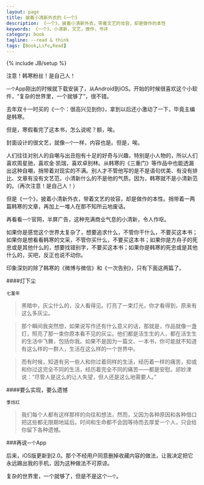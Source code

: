 ```yaml
---
layout: page
title: 披着小清新外衣的《一个》
description: 《一个》，披着小清新外衣，带着文艺的妆容，却是做作的本性
keywords: 《一个》，小清新，文艺，做作，书评
category: book
tagline: --read & think
tags: [Book,Life,Read]
---
```

{% include JB/setup %}

注意！韩寒粉丝！是自己人！

`一个`App刚出的时候就下载安装了，从Android到iOS。开始的时候很喜欢这个小软件，“复杂的世界里，一个就够了”，很不错。

去年双十一时买的《一个：很高兴见到你》，拿到以后还小激动了一下，毕竟主编是韩寒。

但是，寒假看完了这本书，怎么说呢？额，唉。

封面设计的很文艺，就像`一个`一样，内容也是。但是，唉。

人们往往对别人的自嘲与出丑抱有十足的好奇与兴趣，特别是小人物的，所以人们喜欢周星驰，喜欢金·凯瑞，喜欢卓别林。从韩寒的《三重门》等作品中也能透漏出这种自嘲，捎带着对现实的不满。别人才不管他写的是不是语句优美、有没有排比、文章有没有文艺范，小清新什么的不是他的气质。因为，韩寒就不是小清新范的。（再次注意！是自己人！）

但是《一个》，披着小清新外衣，带着文艺的妆容，却是做作的本性。捎带着一两篇韩寒的文章，再加上一堆人在那不知所云地废话。

再看看`一个`官网，半屏广告，这种充满商业气息的小清新，令人作呕。

如果你是感觉这个世界太复杂了，想要追求什么，不管你干什么，不要买这本书；如果你是想看看韩寒的文采，不管你买什么，不要买这本书；如果你是方舟子的死忠或是其他什么的，想要找错别字，不要买这本书；如果你是韩寒的死忠或是其他什么的，买吧，反正也说不动你。

印象深刻的除了韩寒的《微博与微信》和《一次告别》，只有下面这两篇了。

####灯下尘

`七堇年`

> 黑暗中，灰尘什么的，没人看得见。打亮了一束灯光，你才看得到，原来有这么多灰尘。

> 那个瞬间我突然想，如果说写作还有什么意义的话，那就是，作品就像一盏灯，照亮了那一束你原本看不见的灰尘。他们都是活生生的人，都在活生生的生活中飞舞，包括你我。如果不是因为一篇文、一本书，你可能就不知道有这么样的一群人，生活在这么样的一个世界中。

> 而有时候，知道有另一些人和你过着同样的生活，经历着一样的痛苦，抑或和你过这完全不同的生活，经历着完全不同的痛苦——都是安慰。邱妙津说：“尽管人是这么的让人失望，但人还是这么地需要人。”

####要么实现，要么遗憾

`季烁红`

>我们每个人都有这样那样的向往和想法，然而，又因为各种原因和各种借口把这些都无限期地延后。时间和生命都不会因等待而去厚爱一个人，只会给你留下各种遗憾。

###再说`一个`App

后来，iOS版更新到2.0。那个不经用户同意删掉收藏内容的做法，让我决定把它永远踢出我的手机，因为这种做法不可原谅。

复杂的世界里，一个就够了，但是不是这个`一个`。